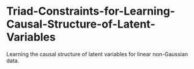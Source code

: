 # Triad-Constraints-for-Learning-Causal-Structure-of-Latent-Variables
Learning the causal structure of latent variables for linear non-Gaussian data.
